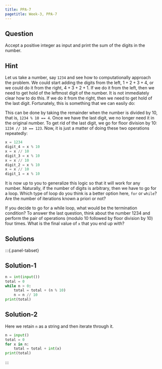 ```yaml
---
title: PPA-7
pagetitle: Week-3, PPA-7
---
```


## Question

Accept a positive integer as input and print the sum of the digits in the number.



## Hint

Let us take a number, say <code>1234</code> and see how to computationally approach the problem. We could start adding the digits from the left, $1 + 2 + 3 + 4$, or we could do it from the right, $4 + 3 + 2 + 1$. If we do it from the left, then we need to get hold of the leftmost digit of the number. It is not immediately clear how to do this. If we do it from the right, then we need to get hold of the last digit. Fortunately, this is something that we can easily do:

This can be done by taking the remainder when the number is divided by 10, that is, `1234 % 10 == 4`. Once we have the last digit, we no longer need it in the original number. To get rid of the last digit, we go for floor division by 10: `1234 // 10 == 123`. Now, it is just a matter of doing these two operations repeatedly:

```python
x = 1234
digit_4 = x % 10
x = x // 10
digit_3 = x % 10
x = x // 10
digit_2 = x % 10
x = x // 10
digit_1 = x % 10
```

It is now up to you to generalize this logic so that it will work for any number. Naturally, if the number of digits is arbitrary, then we have to go for a loop. Which type of loop do you think is a better option here, `for` or `while`? Are the number of iterations known a priori or not? 

If you decide to go for a while loop, what would be the termination condition? To answer the last question, think about the number $1234$ and perform the pair of operations (modulo $10$ followed by floor division by $10$) four times. What is the final value of `x` that you end up with?



## Solutions

:::{.panel-tabset}

## Solution-1

```python
n = int(input())
total = 0
while n > 0:
    total = total + (n % 10)
    n = n // 10
print(total)
```

## Solution-2

Here we retain `n` as a string and then iterate through it.

```python
n = input()
total = 0
for x in n:
    total = total + int(x)
print(total)
```

:::
